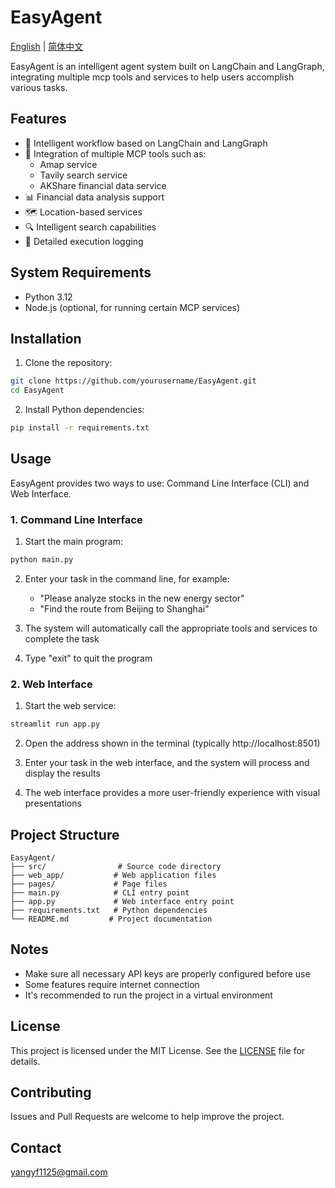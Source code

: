 # EasyAgent

[English](README.md) | [简体中文](README_ZH.md)

EasyAgent is an intelligent agent system built on LangChain and LangGraph, integrating multiple mcp tools and services to help users accomplish various tasks.

## Features

- 🤖 Intelligent workflow based on LangChain and LangGraph
- 🔧 Integration of multiple MCP tools such as:
  - Amap service
  - Tavily search service
  - AKShare financial data service
- 📊 Financial data analysis support
- 🗺️ Location-based services
- 🔍 Intelligent search capabilities
- 📝 Detailed execution logging

## System Requirements

- Python 3.12
- Node.js (optional, for running certain MCP services)

## Installation

1. Clone the repository:
```bash
git clone https://github.com/yourusername/EasyAgent.git
cd EasyAgent
```

2. Install Python dependencies:
```bash
pip install -r requirements.txt
```

## Usage

EasyAgent provides two ways to use: Command Line Interface (CLI) and Web Interface.

### 1. Command Line Interface

1. Start the main program:
```bash
python main.py
```

2. Enter your task in the command line, for example:
   - "Please analyze stocks in the new energy sector"
   - "Find the route from Beijing to Shanghai"

3. The system will automatically call the appropriate tools and services to complete the task

4. Type "exit" to quit the program

### 2. Web Interface

1. Start the web service:
```bash
streamlit run app.py
```

2. Open the address shown in the terminal (typically http://localhost:8501)

3. Enter your task in the web interface, and the system will process and display the results

4. The web interface provides a more user-friendly experience with visual presentations

## Project Structure

```
EasyAgent/
├── src/                # Source code directory
├── web_app/           # Web application files
├── pages/             # Page files
├── main.py            # CLI entry point
├── app.py             # Web interface entry point
├── requirements.txt   # Python dependencies
└── README.md         # Project documentation
```

## Notes

- Make sure all necessary API keys are properly configured before use
- Some features require internet connection
- It's recommended to run the project in a virtual environment

## License

This project is licensed under the MIT License. See the [LICENSE](LICENSE) file for details.

## Contributing

Issues and Pull Requests are welcome to help improve the project.

## Contact

yangyf1125@gmail.com 
